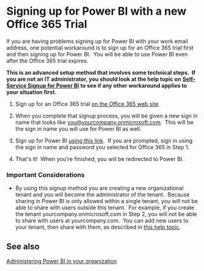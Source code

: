 ﻿<properties 
   pageTitle="Signing up for Power BI with a new Office 365 Trial"
   description="Signing up for Power BI with a new Office 365 Trial"
   services="powerbi" 
   documentationCenter="" 
   authors="guyinacube" 
   manager="mblythe" 
   editor=""
   tags=""/>
 
<tags
   ms.service="powerbi"
   ms.devlang="NA"
   ms.topic="article"
   ms.tgt_pltfrm="NA"
   ms.workload="powerbi"
   ms.date="03/04/2016"
   ms.author="asaxton"/>
# Signing up for Power BI with a new Office 365 Trial

If you are having problems signing up for Power BI with your work email address, one potential workaround is to sign up for an Office 365 trial first and then signing up for Power BI.  You will be able to use Power BI even after the Office 365 trial expires.

**This is an advanced setup method that involves some technical steps.  If you are not an IT administrator, you should look at the help topic on** [**Self-Service Signup for Power BI**](powerbi-service-self-service-signup-for-power-bi.md) **to see if any other workaround applies to your situation first.**

1.  Sign up for an Office 365 trial [on the Office 365 web site](https://go.microsoft.com/fwlink/p/?LinkID=403802).

2.  When you complete that signup process, you will be given a new sign in name that looks like you@yourcompany.onmicrosoft.com.  This will be the sign in name you will use for Power BI as well.

3.  Sign up for Power BI [using this link](https://portal.office.com/Start/Confirm?Sku=a403ebcc-fae0-4ca2-8c8c-7a907fd6c235&ru=https%3A%2F%2Fapp.powerbi.com%3FredirectedFromSignup%3D1%26noSignUpCheck%3D1).  If you are prompted, sign in using the sign in name and password you selected for Office 365 in Step 1.

4.  That's it!  When you're finished, you will be redirected to Power BI.

### Important Considerations

-   By using this signup method you are creating a new organizational tenant and you will become the administrator of the tenant.  Because sharing in Power BI is only allowed within a single tenant, you will not be able to share with users outside this tenant.  For example, if you create the tenant yourcompany.onmicrosoft.com in Step 2, you will not be able to share with users at yourcompany.com.  You can add new users to your tenant, then share with them, as described in [this help topic](https://support.office.com/en-sg/article/Add-users-individually-to-Office-365---Admin-Help-1970f7d6-03b5-442f-b385-5880b9c256ec?ui=en-US&rs=en-SG&ad=SG).

## See also

[Administering Power BI in your organization](powerbi-admin-administering-power-bi-in-your-organization.md)